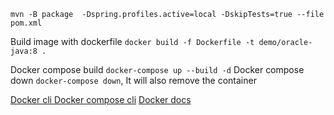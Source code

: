 
`mvn -B package  -Dspring.profiles.active=local -DskipTests=true --file pom.xml`

Build image with dockerfile `docker build -f Dockerfile -t demo/oracle-java:8 .`

Docker compose build `docker-compose up --build -d`
Docker compose down `docker-compose down`, It will also remove the container

[Docker cli ](https://docs.docker.com/engine/reference/commandline/docker/)
[Docker compose cli](https://docs.docker.com/compose/reference/overview/)
[Docker docs](https://docs.docker.com)